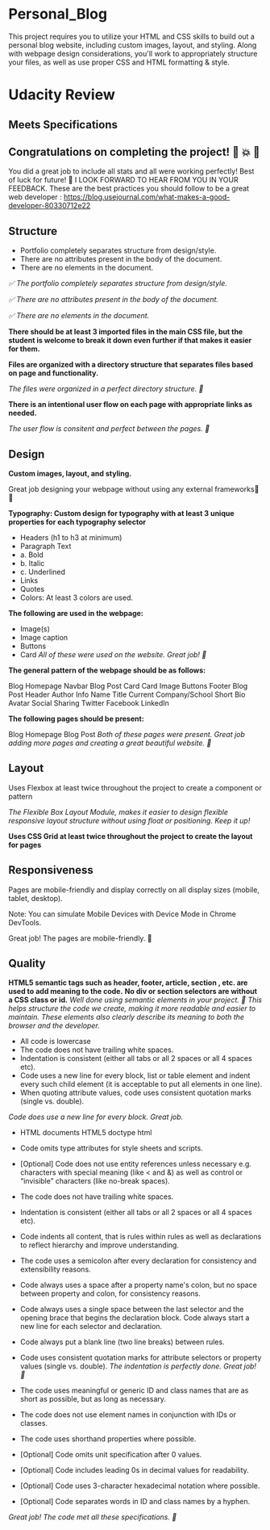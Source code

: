 # Personal_Blog
This project requires you to utilize your HTML and CSS skills to build out a personal blog website, including custom images, layout, and styling. Along with webpage design considerations, you'll work to appropriately structure your files, as well as use proper CSS and HTML formatting & style.

# Udacity Review

## Meets Specifications
## Congratulations on completing the project! :clap: :boom: :tada:
You did a great job to include all stats and all were working perfectly!
Best of luck for future! :clap:
I LOOK FORWARD TO HEAR FROM YOU IN YOUR FEEDBACK.
These are the best practices you should follow to be a great web developer :
https://blog.usejournal.com/what-makes-a-good-developer-80330712e22

## Structure
- Portfolio completely separates structure from design/style.
- There are no attributes present in the body of the document.
- There are no elements in the document.

*:white_check_mark: The portfolio completely separates structure from design/style.*

*:white_check_mark: There are no attributes present in the body of the document.*

*:white_check_mark: There are no elements in the document.*

**There should be at least 3 imported files in the main CSS file, but the student is welcome to break it down even further if that makes it easier for them.**

**Files are organized with a directory structure that separates files based on page and functionality.**

*The files were organized in a perfect directory structure. :clap:*

**There is an intentional user flow on each page with appropriate links as needed.**

*The user flow is consitent and perfect between the pages. :clap:*

## Design
**Custom images, layout, and styling.**

Great job designing your webpage without using any external frameworks:clap::clap:

**Typography: Custom design for typography with at least 3 unique properties for each typography selector**
- Headers (h1 to h3 at minimum)
- Paragraph Text
- a. Bold
- b. Italic
- c. Underlined
- Links 
- Quotes
- Colors: At least 3 colors are used.

**The following are used in the webpage:**

- Image(s)
- Image caption
- Buttons
- Card
*All of these were used on the website. Great job! :clap:*

**The general pattern of the webpage should be as follows:**

Blog Homepage
Navbar
Blog Post Card
Card
Image
Buttons
Footer
Blog Post
Header
Author Info
Name
Title
Current Company/School
Short Bio
Avatar
Social Sharing
Twitter
Facebook
LinkedIn

**The following pages should be present:**

Blog Homepage
Blog Post
*Both of these pages were present. Great job adding more pages and creating a great beautiful website. :tada:*

## Layout
Uses Flexbox at least twice throughout the project to create a component or pattern

*The Flexible Box Layout Module, makes it easier to design flexible responsive layout structure without using float or positioning. Keep it up!*

**Uses CSS Grid at least twice throughout the project to create the layout for pages**

## Responsiveness
Pages are mobile-friendly and display correctly on all display sizes (mobile, tablet, desktop).

Note: You can simulate Mobile Devices with Device Mode in Chrome DevTools.

Great job! The pages are mobile-friendly. :clap:



## Quality
**HTML5 semantic tags such as header, footer, article, section , etc. are used to add meaning to the code.**
**No div or section selectors are without a CSS class or id.**
*Well done using semantic elements in your project. :tada:*
*This helps structure the code we create, making it more readable and easier to maintain. These elements also clearly describe its meaning to both the browser and the developer.*

- All code is lowercase
- The code does not have trailing white spaces.
- Indentation is consistent (either all tabs or all 2 spaces or all 4 spaces etc).
- Code uses a new line for every block, list or table element and indent every such child element (it is acceptable to put all elements in one line).
- When quoting attribute values, code uses consistent quotation marks (single vs. double).

*Code does use a new line for every block. Great job.*

- HTML documents HTML5 doctype html
- Code omits type attributes for style sheets and scripts.
- [Optional] Code does not use entity references unless necessary e.g. characters with special meaning (like < and &) as well as control or “invisible” characters (like no-break spaces).

- The code does not have trailing white spaces.
- Indentation is consistent (either all tabs or all 2 spaces or all 4 spaces etc).
- Code indents all content, that is rules within rules as well as declarations to reflect hierarchy and improve understanding.
- The code uses a semicolon after every declaration for consistency and extensibility reasons.
- Code always uses a space after a property name's colon, but no space between property and colon, for consistency reasons.
- Code always uses a single space between the last selector and the opening brace that begins the declaration block. Code always start a new line for each selector and declaration.
- Code always put a blank line (two line breaks) between rules.
- Code uses consistent quotation marks for attribute selectors or property values (single vs. double).
*The indentation is perfectly done. Great job! :clap:*

- The code uses meaningful or generic ID and class names that are as short as possible, but as long as necessary.
- The code does not use element names in conjunction with IDs or classes.
- The code uses shorthand properties where possible.
- [Optional] Code omits unit specification after 0 values.
- [Optional] Code includes leading 0s in decimal values for readability.
- [Optional] Code uses 3-character hexadecimal notation where possible.
- [Optional] Code separates words in ID and class names by a hyphen.

*Great job! The code met all these specifications. :clap:*
